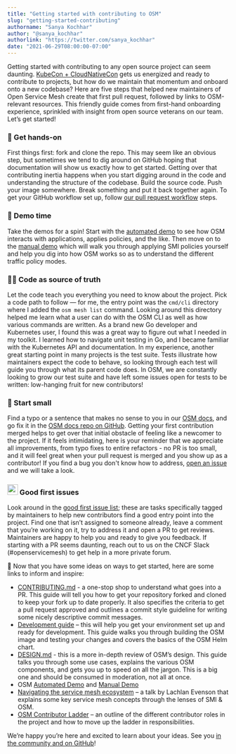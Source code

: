 ```yaml
---
title: "Getting started with contributing to OSM"
slug: "getting-started-contributing"
authorname: "Sanya Kochhar"
author: "@sanya_kochhar"
authorlink: "https://twitter.com/sanya_kochhar"
date: "2021-06-29T08:00:00-07:00"
---
```




Getting started with contributing to any open source project can seem daunting. [KubeCon + CloudNativeCon](https://www.cncf.io/kubecon-cloudnativecon-events/) gets us energized and ready to contribute to projects, but how do we maintain that momentum and onboard onto a new codebase? Here are five steps that helped new maintainers of Open Service Mesh create that first pull request, followed by links to OSM-relevant resources. This friendly guide comes from first-hand onboarding experience, sprinkled with insight from open source veterans on our team. Let’s get started!

<!--more-->

### :muscle: Get hands-on
First things first: fork and clone the repo. This may seem like an obvious step, but sometimes we tend to dig around on GitHub hoping that documentation will show us exactly how to get started. Getting over that contributing inertia happens when you start digging around in the code and understanding the structure of the codebase. Build the source code. Push your image somewhere. Break something and put it back together again. To get your GitHub workflow set up, follow [our pull request workflow](https://github.com/openservicemesh/osm/blob/main/CONTRIBUTING.md#pull-request-workflow) steps.

### :dancer: Demo time
Take the demos for a spin! Start with the [automated demo](https://docs.openservicemesh.io/docs/getting_started/auto_demo/) to see how OSM interacts with applications, applies policies, and the like. Then move on to the [manual demo](https://docs.openservicemesh.io/docs/getting_started/manual_demo/) which will walk you through applying SMI policies yourself and help you dig into how OSM works so as to understand the different traffic policy modes.

### :female_detective: Code as source of truth
Let the code teach you everything you need to know about the project. Pick a code path to follow — for me, the entry point was the `cmd/cli` directory where I added the `osm mesh list` command. Looking around this directory helped me learn what a user can do with the OSM CLI as well as how various commands are written. As a brand new Go developer and Kubernetes user, I found this was a great way to figure out what I needed in my toolkit. I learned how to navigate unit testing in Go, and I became familiar with the Kubernetes API and documentation. In my experience, another great starting point in many projects is the test suite. Tests illustrate how maintainers expect the code to behave, so looking through each test will guide you through what its parent code does. In OSM, we are constantly looking to grow our test suite and have left some issues open for tests to be written: low-hanging fruit for new contributors!

### :wrench:  Start small
Find a typo or a sentence that makes no sense to you in our [OSM docs](https://docs.openservicemesh.io/), and go fix it in the [OSM docs repo on GitHub](https://github.com/openservicemesh/osm-docs). Getting your first contribution merged helps to get over that initial obstacle of feeling like a newcomer to the project. If it feels intimidating, here is your reminder that we appreciate all improvements, from typo fixes to entire refactors - no PR is too small, and it will feel great when your pull request is merged and you show up as a contributor! If you find a bug you don't know how to address, [open an issue](https://github.com/openservicemesh/osm/issues/new/choose) and we will take a look.

### <img src="/images/octocat.png" height="24" width="24"> Good first issues
Look around in the [good first issue list](https://github.com/openservicemesh/osm/contribute); these are tasks specifically tagged by maintainers to help new contributors find a good entry point into the project. Find one that isn’t assigned to someone already, leave a comment that you’re working on it, try to address it and open a PR to get reviews. Maintainers are happy to help you and ready to give you feedback. If starting with a PR seems daunting, reach out to us on the CNCF Slack (#openservicemesh) to get help in a more private forum.


:link: Now that you have some ideas on ways to get started, here are some links to inform and inspire:

* [CONTRIBUTING.md](https://github.com/openservicemesh/osm/blob/main/CONTRIBUTING.md) - a one-stop shop to understand what goes into a PR. This guide will tell you how to get your repository forked and cloned to keep your fork up to date properly. It also specifies the criteria to get a pull request approved and outlines a commit style guideline for writing some nicely descriptive commit messages.
* [Development guide](https://github.com/openservicemesh/osm/tree/main/docs/dev_guide) – this will help you get your environment set up and ready for development. This guide walks you through building the OSM image and testing your changes and covers the basics of the OSM Helm chart.
* [DESIGN.md](https://github.com/openservicemesh/osm/blob/main/DESIGN.md) - this is a more in-depth review of OSM’s design. This guide talks you through some use cases, explains the various OSM components, and gets you up to speed on all the jargon. This is a big one and should be consumed in moderation, not all at once.
* OSM [Automated Demo](https://docs.openservicemesh.io/docs/getting_started/auto_demo/) and [Manual Demo](https://docs.openservicemesh.io/docs/getting_started/manual_demo/)
* [Navigating the service mesh ecosystem](https://www.cncf.io/online-programs/navigating-the-service-mesh-ecosystem/) – a talk by Lachlan Evenson that explains some key service mesh concepts through the lenses of SMI & OSM.
* [OSM Contributor Ladder](https://github.com/openservicemesh/osm/blob/main/CONTRIBUTOR_LADDER.md) – an outline of the different contributor roles in the project and how to move up the ladder in responsibilities.

We’re happy you’re here and excited to learn about your ideas. See you [in the community and on GitHub](https://github.com/openservicemesh/osm#community)!
